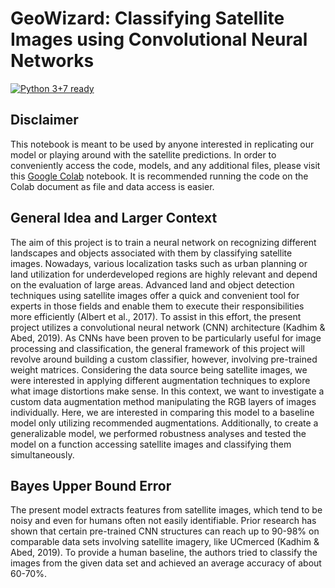 # GeoWizard: Classifying Satellite Images using Convolutional Neural Networks

[![Python 3+7 ready](https://img.shields.io/badge/python-3.8%2B-yellowgreen.svg)](https://www.python.org/)

## Disclaimer
This notebook is meant to be used by anyone interested in replicating our model or playing around with the satellite predictions. In order to conveniently access the code, models, and any additional files, please visit this [Google Colab](https://drive.google.com/drive/folders/16Ypuxfolx_UYtRBBE6gU1wixhG6tR_lm) notebook. It is recommended running the code on the Colab document as file and data access is easier.

## General Idea and Larger Context
The aim of this project is to train a neural network on recognizing different landscapes and objects associated with them by classifying satellite images. Nowadays, various localization tasks such as urban planning or land utilization for underdeveloped regions are highly relevant and depend on the evaluation of large areas. Advanced land and object detection techniques using satellite images offer a quick and convenient tool for experts in those fields and enable them to execute their responsibilities more efficiently (Albert et al., 2017). To assist in this effort, the present project utilizes a convolutional neural network (CNN) architecture (Kadhim & Abed, 2019). As CNNs have been proven to be particularly useful for image processing and classification, the general framework of this project will revolve around building a custom classifier, however, involving pre-trained weight matrices. Considering the data source being satellite images, we were interested in applying different augmentation techniques to explore what image distortions make sense. In this context, we want to investigate a custom data augmentation method manipulating the RGB layers of images individually. Here, we are interested in comparing this model to a baseline model only utilizing recommended augmentations. Additionally, to create a generalizable model, we performed robustness analyses and tested the model on a function accessing satellite images and classifying them simultaneously.

## Bayes Upper Bound Error

The present model extracts features from satellite images, which tend to be noisy and even for humans often not easily identifiable. Prior research has shown that certain pre-trained CNN structures can reach up to 90-98% on comparable data sets involving satellite imagery, like UCmerced (Kadhim & Abed, 2019). To provide a human baseline, the authors tried to classify the images from the given data set and achieved an average accuracy of about 60-70%.